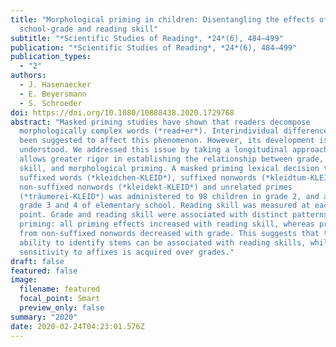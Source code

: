 ```yaml
---
title: "Morphological priming in children: Disentangling the effects of
  school-grade and reading skill"
subtitle: "*Scientific Studies of Reading*, *24*(6), 484–499"
publication: "*Scientific Studies of Reading*, *24*(6), 484–499"
publication_types:
  - "2"
authors:
  - J. Hasenaecker
  - E. Beyersmann
  - S. Schroeder
doi: https://doi.org/10.1080/10888438.2020.1729768
abstract: "Masked priming studies have shown that readers decompose
  morphologically complex words (*read+er*). Interindividual differences have
  been suggested to affect this phenomenon. However, its development is poorly
  understood. We addressed this issue by taking a longitudinal approach that
  allows greater rigor in establishing the relationship between grade, reading
  skill, and morphological priming. A masked priming lexical decision task with
  suffixed words (*kleidchen-KLEID*), suffixed nonwords (*kleidtum-KLEID*),
  non-suffixed nonwords (*kleidekt-KLEID*) and unrelated primes
  (*träumerei-KLEID*) was administered to 98 children in grade 2, and again in
  grade 3 and 4 of elementary school. Reading skill was measured at each testing
  point. Grade and reading skill were associated with distinct patterns of
  priming: all priming effects increased with reading skill, whereas priming
  from non-suffixed nonwords decreased with grade. This suggests that the
  ability to identify stems can be associated with reading skills, while
  sensitivity to affixes is acquired over grades."
draft: false
featured: false
image:
  filename: featured
  focal_point: Smart
  preview_only: false
summary: "2020"
date: 2020-02-24T04:23:01.576Z
---
```

